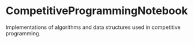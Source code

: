# CompetitiveProgrammingNotebook

Implementations of algorithms and data structures used in competitive programming.